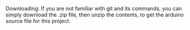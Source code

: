 Downloading:  If you are not familiar with git and its commands, you can simply download the .zip file, then unzip the contents, to get the arduino source file for this project.
